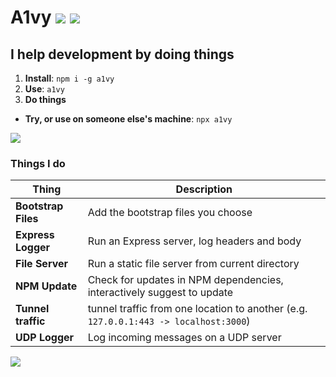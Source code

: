 # A1vy [![](https://circleci.com/gh/omrilotan/a1vy.svg?style=svg)](https://circleci.com/gh/omrilotan/a1vy) [![](https://nodei.co/npm/a1vy.png?compact=true)](https://www.npmjs.com/package/a1vy)

## I help development by doing things

1. **Install**: `npm i -g a1vy`
2. **Use**: `a1vy`
3. **Do things**

- **Try, or use on someone else's machine**: `npx a1vy`

![](https://user-images.githubusercontent.com/516342/36719819-d8cd2576-1bae-11e8-88a5-67e8bdf134e2.png)

### Things I do

| Thing | Description
| --- | ---
| **Bootstrap Files** | Add the bootstrap files you choose
| **Express Logger** | Run an Express server, log headers and body
| **File Server** | Run a static file server from current directory
| **NPM Update** | Check for updates in NPM dependencies, interactively suggest to update
| **Tunnel traffic** | tunnel traffic from one location to another (e.g. `127.0.0.1:443 -> localhost:3000`)
| **UDP Logger** | Log incoming messages on a UDP server

![](https://user-images.githubusercontent.com/516342/36422849-71325868-1646-11e8-864c-28bbdc1f9b8e.png)

